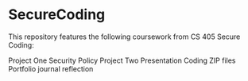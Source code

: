 # SecureCoding
This repository features the following coursework from CS 405 Secure Coding:

Project One Security Policy
Project Two Presentation
Coding ZIP files
Portfolio journal reflection
